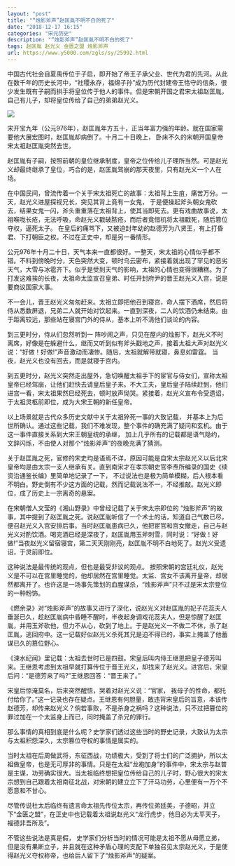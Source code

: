 ```yaml
---
layout: "post"
title: "“烛影斧声”赵匡胤不明不白的死了"
date: "2018-12-17 16:15"
categories: "宋元历史"
description: "“烛影斧声”赵匡胤不明不白的死了"
tags: 赵匡胤 赵光义 金匮之盟 烛影斧声
url: https://www.y5000.com/zgls/sy/25992.html
---
```






中国古代社会自夏禹传位于子启，即开始了帝王子承父业、世代为君的先河。从此在数千年的历史长河中，“社稷永存，福绵子孙”成为历代封建帝王恪守的信条，很少发生既有子嗣而拱手将皇位传于他人的事件。但是宋朝开国之君宋太祖赵匡胤，自己有儿子，却将皇位传给了自己的弟弟赵光义。

![](https://img.y5000.com/uploads/allimg/171017/13-1G01F95K04F.jpg)

宋开宝九年（公元976年），赵匡胤年方五十，正当年富力强的年龄。就在国家需要他大展宏图时，赵匡胤却病倒了。十月二十日晚上，
卧床不久的宋朝开国皇帝宋太祖赵匡胤突然去世。

赵匡胤有子嗣，按照前朝的皇位继承制度，皇帝之位传给儿子理所当然。可是赵光义却最终继承了皇位，巧合的是，赵匡胤驾崩的那天夜里，只有赵光义一个人在场。

在中国民间，曾流传着一个关于宋太祖死亡的故事：太祖背上生疽，痛苦万分。一天，赵光义进屋探视兄长，突见其背上竟有一女鬼，
于是便操起斧头朝女鬼砍去，结果女鬼一闪，斧头重重落在太祖背上，使其当即死去。更有戏曲故事说，太祖喉咙长疮，无法呼吸，命赵光义戳破脓疮，而后者竟借机将太祖戳死，随后篡位夺权，逼死太子。
在皇后的痛骂下，又被迫封年幼的赵德芳为八贤王，有上打昏君、下打朝臣之权。不过在正史中，却是另一番情形。

公元976年十月二十日，天气本来一直都很好。一整天，宋太祖的心情似乎都不错。不料到傍晚时分，天色突然大变，顿时乌云密布，紧接着就出现了罕见的恶劣天气，大雪与冰雹齐下。似乎是受到天气的影响，太祖的心情也变得很糟糕。为了打发这难挨的长夜，太祖命太监宣召皇弟、时任开封府尹的晋王赵光义入宫，说是要商议国家大事。

不一会儿，晋王赵光义匆匆赶来。太祖立即把他召到寝宫，命人摆下酒席，然后将侍从悉数屏退，兄弟二人就开始对饮起来。一直到深夜，二人的饮酒仍未结束。由于距离较远，那些站在寝宫门外的侍从，基本上听不淸他们谈论的内容。

到三更时分，侍从们忽然听到一
阵吵闹之声，只见在屋内的烛影下，赵光义不时离席，好像是在躲避什么，继而又听到似有斧头戳地之声，接着太祖大声对赵光义说：“好做！好做!”声音激动而凄惨。随后，太祖就解带就寝，鼻息如雷霆。
当夜，赵光义也没有回去，而是就寝于宫内。

到五更时分，赵光义突然走出屋外，急切唤醒太祖手下的宦官与侍女们，宣称太祖皇帝已经驾崩，让他们赶快去请皇后皇子来。不大工夫，皇后皇子陆续赶到，他们进宫一看，宋太祖果然巳经死去，顿时放声恸哭。紧接着，赵光义宣布令受遗诏，于太祖灵柩前即位，成为大宋王朝的新任皇帝。

以上场景就是古代众多历史文献中关于太祖猝死一事的大致记载，
并基本上为后世所确认。通过这些记载，我们不难发现，整个事件的确充满了疑问和玄机。由于这一事件直接关系到大宋王朝皇统的承继，
加上几乎所有的记载都是语气隐约，文辞闪烁，不由使人对那个“烛影斧声”的夜晚充满了猜测。

关于赵匡胤之死，官修的宋史均是语焉不详，原因可能是自宋太宗赵光义以后北宋皇帝均是由太宗一支人继承有关。直到南宋才在孝宗朝史官李焘所编录的国史《续资治通鉴长编》里简单地记录了一下，
不过说法也是极为简单模糊，后人根本看不明白。野史倒有不少这方面的记载，然而记载说法不一，不经推敲。赵光义即位，成了历史上一宗离奇的悬案。

在宋朝僧人文莹的《湘山野录》中曾经记载了关于宋太宗即位的
“烛影斧声”的故事，其中提到了赵匡胤之死。说赵匡胤听信了一个术士的话，知道自己气数已尽，便召赵光义入宫安排后事。当时赵匡胤患病已久，他把宦官和宫女撤走，自己与赵光义对酌饮酒。喝完酒已经是深夜了，赵匡胤用玉斧刺雪，同时说：“好做！好做!”当夜赵光义留宿寝宫，第二天天刚刚亮，赵匡胤不明不白地死了。赵光义受遗诏，于灵前即位。

这种说法是最传统的观点，但也是最受非议的观点。
按照宋朝的宫廷礼仪，赵光义是不可以在宫里睡觉的，他却居然在宫里睡觉。太监、宫女不该离开皇帝，却居然都离开了。也许这是一场事先策划的血腥谋杀，“烛影斧声”只不过是宋太宗登位的一种粉饰。

《燃余录》对“烛影斧声”的故事又进行了深化，说赵光义对赵匡胤的妃子花蕊夫人垂涎已久，趁赵匡胤病中昏睡不醒时，半夜起身调戏花蕊夫人，但是惊醒了赵匡胤，并用玉斧砍他，但力不从心，砍到了地上。于是赵光义一不做二不休，杀了赵匡胤，逃回府中。这一记载好似赵光义杀死其兄是迫不得已的，事实上掩盖了他蓄谋已久的篡位野心。

《涑水纪闻》里记载：太祖去世时已是四鼓。宋皇后叫内侍王继恩把皇子德芳叫来。王继恩考虑到太祖早就打算传位于晋王光义，却找来了赵光义。进宫后，宋皇后问：“是德芳来了吗?”王继恩回答：“晋王来了。”

宋皇后惊淹莫名，后来突然醒悟，哭着对赵光义说：“官家，
我母子的性命，都托付给你了。”这一记录也存在疑点。王继恩有何胆量，敢违背宋皇后的旨意，本该传赵德芳，却传来赵光义？倘若事败，不是杀身之祸吗？这种说法，只不过把篡位的罪过加在一个太监身上而已，同时掩盖了杀兄的罪行。

那么事情的真相到底是什么呢？史学家们透过这些当时的野史记录，大致认为太宗与太祖积怨深久，太宗篡位夺权的事情是属实的。

当时太祖在后周做武将，东征西战，功绩极大，受到了将士们的广泛拥护，所以太祖做皇帝，也是无可厚非的事情。只是在太祖“龙袍加身”的事件中，宋太宗与赵普是主谋，功劳确实很大。当太祖临终想把皇位传给自己的儿子时，野心很大的宋太宗想到自己跟着太祖南征北战，对宋朝的建立立下了汗马功劳，心里便有一万个不愿意和不甘心。

尽管传说杜太后临终有遗言命太祖先传位太宗，再传位弟廷美，子德昭，并立下“金匮之盟”，在正史中也记载着太祖说赵光义“龙行虎步，他日必为太平天子，福德非吾所及”。

不管这些说法是真是假，
史学家们分析当时的情况可能是太祖不愿从母愿立弟，但是没有果断立子，并且就在这种矛盾心理的支配下单独召见太宗赵光义，于是使得赵光义夺权称帝，也给后人留下了“烛影斧声”的疑案。
